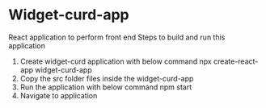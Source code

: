 # Widget-curd-app
 React application to perform front end
 Steps to build and run this application

 1. Create widget-curd application with below command
    npx create-react-app widget-curd-app
2. Copy the src folder files inside the widget-curd-app
3. Run the application with below command
   npm start
4. Navigate to application
